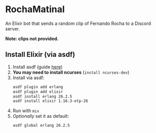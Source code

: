 # RochaMatinal

An Elixir bot that sends a random clip of Fernando Rocha to a Discord server.

**Note: clips not provided.**

## Install Elixir (via asdf)

1. Install asdf (guide [here](https://asdf-vm.com/guide/getting-started.html#_2-download-asdf))
1. **You may need to install ncurses** (`install ncurses-dev`)
1. Install via asdf: 
    ```sh
    asdf plugin add erlang
    asdf plugin add elixir
    asdf install erlang 26.2.5
    asdf install elixir 1.16.3-otp-26
    ```
1. Run with `mix`
1. _Optionally_ set it as default:
   ```sh
   asdf global erlang 26.2.5
   ```
